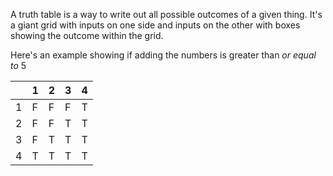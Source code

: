 A truth table is a way to write out all possible outcomes of a given thing.
It's a giant grid with inputs on one side and inputs on the other with boxes
showing the outcome within the grid.

Here's an example showing if adding the numbers is greater than *or equal to* 5


|   | 1 | 2 | 3 | 4 |
|---|---|---|---|---|
| 1 | F | F | F | T |
| 2 | F | F | T | T |
| 3 | F | T | T | T |
| 4 | T | T | T | T |

